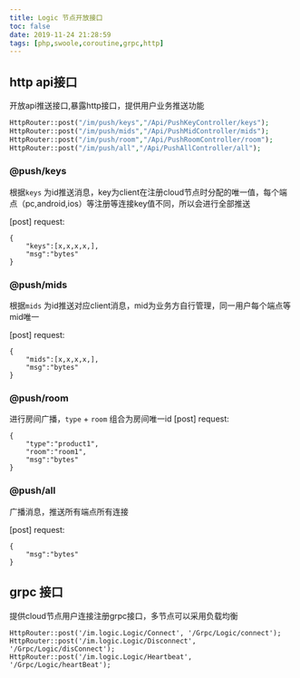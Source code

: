 ```yaml
---
title: Logic 节点开放接口
toc: false
date: 2019-11-24 21:28:59
tags: [php,swoole,coroutine,grpc,http]
---
```


## http api接口
开放api推送接口,暴露http接口，提供用户业务推送功能
```php
HttpRouter::post("/im/push/keys","/Api/PushKeyController/keys");
HttpRouter::post("/im/push/mids","/Api/PushMidController/mids");
HttpRouter::post("/im/push/room","/Api/PushRoomController/room");
HttpRouter::post("/im/push/all","/Api/PushAllController/all");
```
### @push/keys
根据`keys` 为id推送消息，key为client在注册cloud节点时分配的唯一值，每个端点（pc,android,ios）等注册等连接key值不同，所以会进行全部推送

[post] request:
```
{
    "keys":[x,x,x,x,],
    "msg":"bytes"
}
```
### @push/mids
根据`mids` 为id推送对应client消息，mid为业务方自行管理，同一用户每个端点等mid唯一

[post] request:
```
{
    "mids":[x,x,x,x,],
    "msg":"bytes"
}
```
### @push/room
进行房间广播，`type` + `room` 组合为房间唯一id
[post] request:
```
{
    "type":"product1",
    "room":"room1",
    "msg":"bytes"
}
```
### @push/all
广播消息，推送所有端点所有连接

[post] request:
```
{
    "msg":"bytes"
}
```

## grpc 接口
提供cloud节点用户连接注册grpc接口，多节点可以采用负载均衡
```
HttpRouter::post('/im.logic.Logic/Connect', '/Grpc/Logic/connect');
HttpRouter::post('/im.logic.Logic/Disconnect', '/Grpc/Logic/disConnect');
HttpRouter::post('/im.logic.Logic/Heartbeat', '/Grpc/Logic/heartBeat');
```